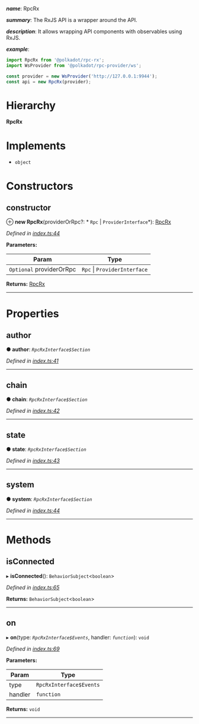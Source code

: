 

*__name__*: RpcRx

*__summary__*: The RxJS API is a wrapper around the API.

*__description__*: It allows wrapping API components with observables using RxJS.

*__example__*:   
```javascript
import RpcRx from '@polkadot/rpc-rx';
import WsProvider from '@polkadot/rpc-provider/ws';

const provider = new WsProvider('http://127.0.0.1:9944');
const api = new RpcRx(provider);
```

# Hierarchy

**RpcRx**

# Implements

* `object`

# Constructors

<a id="constructor"></a>

##  constructor

⊕ **new RpcRx**(providerOrRpc?: * `Rpc` &#124; `ProviderInterface`*): [RpcRx](_index_.rpcrx.md)

*Defined in [index.ts:44](https://github.com/polkadot-js/api/blob/f2287f3/packages/rpc-rx/src/index.ts#L44)*

**Parameters:**

| Param | Type |
| ------ | ------ |
| `Optional` providerOrRpc |  `Rpc` &#124; `ProviderInterface`|

**Returns:** [RpcRx](_index_.rpcrx.md)

___

# Properties

<a id="author"></a>

##  author

**● author**: *`RpcRxInterface$Section`*

*Defined in [index.ts:41](https://github.com/polkadot-js/api/blob/f2287f3/packages/rpc-rx/src/index.ts#L41)*

___
<a id="chain"></a>

##  chain

**● chain**: *`RpcRxInterface$Section`*

*Defined in [index.ts:42](https://github.com/polkadot-js/api/blob/f2287f3/packages/rpc-rx/src/index.ts#L42)*

___
<a id="state"></a>

##  state

**● state**: *`RpcRxInterface$Section`*

*Defined in [index.ts:43](https://github.com/polkadot-js/api/blob/f2287f3/packages/rpc-rx/src/index.ts#L43)*

___
<a id="system"></a>

##  system

**● system**: *`RpcRxInterface$Section`*

*Defined in [index.ts:44](https://github.com/polkadot-js/api/blob/f2287f3/packages/rpc-rx/src/index.ts#L44)*

___

# Methods

<a id="isconnected"></a>

##  isConnected

▸ **isConnected**(): `BehaviorSubject`<`boolean`>

*Defined in [index.ts:65](https://github.com/polkadot-js/api/blob/f2287f3/packages/rpc-rx/src/index.ts#L65)*

**Returns:** `BehaviorSubject`<`boolean`>

___
<a id="on"></a>

##  on

▸ **on**(type: *`RpcRxInterface$Events`*, handler: *`function`*): `void`

*Defined in [index.ts:69](https://github.com/polkadot-js/api/blob/f2287f3/packages/rpc-rx/src/index.ts#L69)*

**Parameters:**

| Param | Type |
| ------ | ------ |
| type | `RpcRxInterface$Events` |
| handler | `function` |

**Returns:** `void`

___

